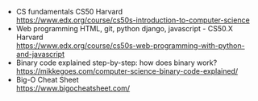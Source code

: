 - CS fundamentals CS50 Harvard
<br>https://www.edx.org/course/cs50s-introduction-to-computer-science 
- Web programming HTML, git, python django, javascript - CS50.X Harvard
<br>https://www.edx.org/course/cs50s-web-programming-with-python-and-javascript
- Binary code explained step-by-step: how does binary work?
<br>https://mikkegoes.com/computer-science-binary-code-explained/
- Big-O Cheat Sheet
<br>https://www.bigocheatsheet.com/
